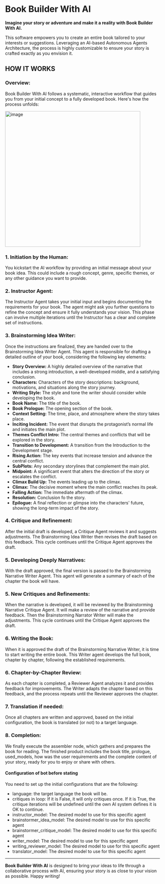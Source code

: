 # Book Builder With AI

**Imagine your story or adventure and make it a reality with Book Builder With AI.**

This software empowers you to create an entire book tailored to your interests or suggestions. Leveraging an AI-based Autonomous Agents Architecture, the process is highly customizable to ensure your story is crafted exactly as you envision it.

## HOW IT WORKS

### Overview:
Book Builder With AI follows a systematic, interactive workflow that guides you from your initial concept to a fully developed book. Here's how the process unfolds:

<img width="440" alt="image" src="https://github.com/user-attachments/assets/d7bafcd2-0d71-4ea2-841b-7da451c400d8">



### 1. **Initiation by the Human:**
You kickstart the AI workflow by providing an initial message about your book idea. This could include a rough concept, genre, specific themes, or any other guidance you want to provide.

### 2. **Instructor Agent:**
The Instructor Agent takes your initial input and begins documenting the requirements for your book. The agent might ask you further questions to refine the concept and ensure it fully understands your vision. This phase can involve multiple iterations until the Instructor has a clear and complete set of instructions.

### 3. **Brainstorming Idea Writer:**
Once the instructions are finalized, they are handed over to the Brainstorming Idea Writer Agent. This agent is responsible for drafting a detailed outline of your book, considering the following key elements:
- **Story Overview:** A highly detailed overview of the narrative that includes a strong introduction, a well-developed middle, and a satisfying conclusion.
- **Characters:**  Characters of the story descriptions: background, motivations, and situations along the story journey.
- **Writing Style:**  The style and tone the writer should consider while developing the book.
- **Book Name:** The title of the book. 
- **Book Prologue:** The opening section of the book.
- **Context Setting:**  The time, place, and atmosphere where the story takes place. 
- **Inciting Incident:** The event that disrupts the protagonist’s normal life and initiates the main plot.
- **Themes Conflict Intro:**  The central themes and conflicts that will be explored in the story. 
- **Transition to Development:**  A transition from the Introduction to the Development stage. 
- **Rising Action:**  The key events that increase tension and advance the central conflict.
- **SubPlots:** Any secondary storylines that complement the main plot. 
- **Midpoint:** A significant event that alters the direction of the story or escalates the conflict. 
- **Climax Build Up:** The events leading up to the climax. 
- **Climax:** The decisive moment where the main conflict reaches its peak. 
- **Falling Action:** The immediate aftermath of the climax.
- **Resolution:** Conclusion fo the story.
- **Epilogue:** A final reflection or glimpse into the characters' future, showing the long-term impact of the story.


### 4. **Critique and Refinement:**
After the initial draft is developed, a Critique Agent reviews it and suggests adjustments. The Brainstorming Idea Writer then revises the draft based on this feedback. This cycle continues until the Critique Agent approves the draft.

### 5. **Developing Deeply Narratives:**
With the draft approved, the final version is passed to the Brainstorming Narrative Writer Agent. This agent will generate a summary of each of the chapter the book will have.


### 5. **New Critiques and Refinements:**
When the narrative is developed, it will be reviewed by the Brainstorming Narrative Critique Agent. It will make a review of the narrative and provide feedback. Then the Brainstorming Narrator Writer will make the adjustments. This cycle continues until the Critique Agent approves the draft.

### 6. **Writing the Book:**
When it is approved the draft of the Brainstorming Narrative Writer, it is time to start writing the entire book. This Writer agent develops the full book, chapter by chapter, following the established requirements.

### 6. **Chapter-by-Chapter Review:**
As each chapter is completed, a Reviewer Agent analyzes it and provides feedback for improvements. The Writer adapts the chapter based on this feedback, and the process repeats until the Reviewer approves the chapter.

### 7. **Translation if needed:**
Once all chapters are written and approved, based on the initial configuration, the book is translated (or not) to a target language.


### 8. **Completion:**
We finally execute the assembler node, which gathers and prepares the book for reading. The finished product includes the book title, prologue, used_models, how was the user requirements and the complete content of your story, ready for you to enjoy or share with others.


#### Configuration of bot before stating
You need to set up the initial configurations that are the following:
- language: the target language the book will be.
- critiques in loop: If it is False, it will only critiques once. If it is True, the critique iterations will be undefined until the own AI system defines it is OK to continue.
- instructor_model: The desired model to use for this specific agent
- brainstormer_idea_model: The desired model to use for this specific agent
- brainstormer_critique_model: The desired model to use for this specific agent
- writer_model: The desired model to use for this specific agent
-  writing_reviewer_model: The desired model to use for this specific agent
- translator_model: The desired model to use for this specific agent
---

**Book Builder With AI** is designed to bring your ideas to life through a collaborative process with AI, ensuring your story is as close to your vision as possible. Happy writing!
